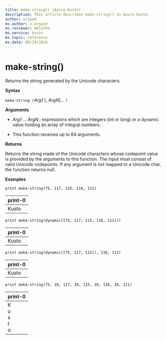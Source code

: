 ```yaml
---
title: make-string() (Azure Kusto)
description: This article describes make-string() in Azure Kusto.
author: orspod
ms.author: v-orspod
ms.reviewer: mblythe
ms.service: kusto
ms.topic: reference
ms.date: 09/24/2018
---
```

# make-string()

Returns the string generated by the Unicode characters.
    
**Syntax**

`make-string (`*Arg1* [, *ArgN*]... `)`

**Arguments**

* *Arg1* ... *ArgN* : expressions which are integers (int or long) or a dynamic value holding an array of integral numbers.

* This function receives up to 64 arguments. 

**Returns**

Returns the string made of the Unicode characters whose codepoint value is provided by the arguments to this function. The input must consist of valid Unicode codepoints.
If any argument is not mapped to a Unicode char, the function returns null.

**Examples**

```kusto
print make-string(75, 117, 115, 116, 111)
```

|print-0|
|---|
|Kusto|
    
```kusto
print make-string(dynamic([75, 117, 115, 116, 111]))
```

|print-0|
|---|
|Kusto|

```kusto
print make-string(dynamic([75, 117, 115]), 116, 111)
```

|print-0|
|---|
|Kusto|

```kusto
print make-string(75, 10, 117, 10, 115, 10, 116, 10, 111)
```

|print-0|
|---|
|K<br>u<br>s<br>t<br>o|